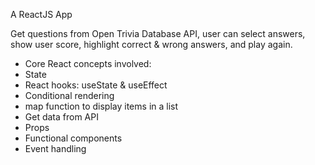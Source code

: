 A ReactJS App

Get questions from Open Trivia Database API, user can select answers, show user score, highlight correct & wrong answers, and play again.


- Core React concepts involved: 
- State 
- React hooks: useState & useEffect
- Conditional rendering 
- map function to display items in a list 
- Get data from API 
- Props
- Functional components 
- Event handling 